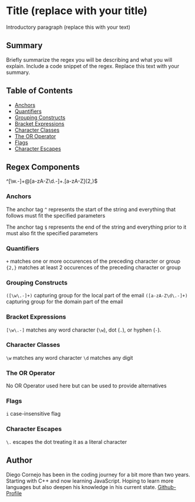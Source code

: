 # Title (replace with your title)

Introductory paragraph (replace this with your text)

## Summary

Briefly summarize the regex you will be describing and what you will explain. Include a code snippet of the regex. Replace this text with your summary.

## Table of Contents

- [Anchors](#anchors)
- [Quantifiers](#quantifiers)
- [Grouping Constructs](#grouping-constructs)
- [Bracket Expressions](#bracket-expressions)
- [Character Classes](#character-classes)
- [The OR Operator](#the-or-operator)
- [Flags](#flags)
- [Character Escapes](#character-escapes)

## Regex Components

^[\w\.-]+@[a-zA-Z\d\.-]+\.[a-zA-Z]{2,}$

### Anchors

 The anchor tag `^` represents the start of the string and everything that follows must fit the specified parameters

 The anchor tag `$` represents the end of the string and everything prior to it must also fit the specified parameters

### Quantifiers

`+` matches one or more occurences of the preceding character or group
`{2,}` matches at least 2 occurences of the preceding character or group

### Grouping Constructs

`([\w\.-]+)` capturing group for the local part of the email
`([a-zA-Z\d\.-]+)` capturing group for the domain part of the email

### Bracket Expressions

`[\w\.-]` matches any word character (`\w`), dot (`.`), or hyphen (`-`).

### Character Classes

`\w` matches any word character
`\d` matches any digit

### The OR Operator

No OR Operator used here but can be used to provide alternatives

### Flags

`i` case-insensitive flag

### Character Escapes

`\.` escapes the dot treating it as a literal character

## Author

Diego Cornejo has been in the coding journey for a bit more than two years. Starting with C++ and now learning JavaScript. Hoping to learn more languages but also deepen his knowledge in his current state.
[Github-Profile](https://github.com/CornejoD)
